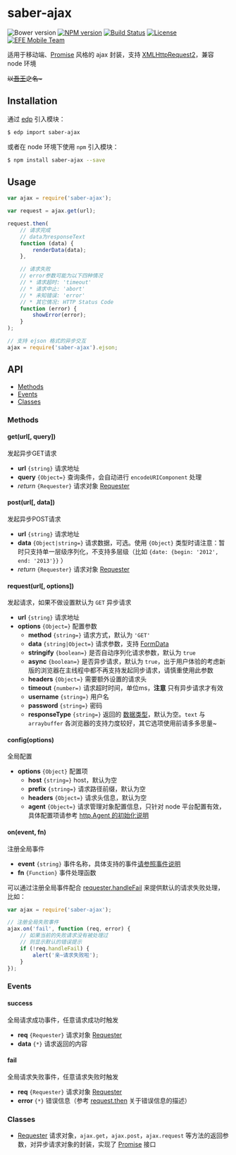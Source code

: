 saber-ajax
===

![Bower version](https://img.shields.io/bower/v/saber-ajax.svg?style=flat-square) [![NPM version](https://img.shields.io/npm/v/saber-ajax.svg?style=flat-square)](https://npmjs.org/package/saber-ajax) [![Build Status](https://img.shields.io/travis/ecomfe/saber-ajax.svg?style=flat-square)](https://travis-ci.org/ecomfe/saber-ajax) [![License](https://img.shields.io/npm/l/saber-ajax.svg?style=flat-square)](./LICENSE) [![EFE Mobile Team](https://img.shields.io/badge/EFE-Mobile_Team-blue.svg?style=flat-square)](http://efe.baidu.com)

适用于移动端、[Promise](https://github.com/ecomfe/saber-promise) 风格的 ajax 封装，支持 [XMLHttpRequest2](http://www.w3.org/TR/XMLHttpRequest2/)，兼容 node 环境

<del>以<a href="http://baike.baidu.com/view/8420590.htm" target="_blank">吾王</a>之名~</del>

## Installation

通过 [edp](https://github.com/ecomfe/edp) 引入模块：

```sh
$ edp import saber-ajax
```

或者在 node 环境下使用 `npm` 引入模块：

```sh
$ npm install saber-ajax --save
```

## Usage

```js
var ajax = require('saber-ajax');

var request = ajax.get(url);

request.then(
    // 请求完成
    // data为responseText
    function (data) {
        renderData(data);
    },

    // 请求失败
    // error参数可能为以下四种情况
    // * 请求超时: 'timeout'
    // * 请求中止: 'abort'
    // * 未知错误: 'error'
    // * 其它情况: HTTP Status Code
    function (error) {
        showError(error);
    }
);

// 支持 ejson 格式的异步交互
ajax = require('saber-ajax').ejson;
```

## API

* [Methods](#methods)
* [Events](#events)
* [Classes](#classes)

### Methods

#### get(url[, query])

发起异步GET请求

* **url** `{string}` 请求地址
* **query** `{Object=}` 查询条件，会自动进行 `encodeURIComponent` 处理
* _return_ `{Requester}` 请求对象 [Requester](doc/requester.md)

#### post(url[, data])

发起异步POST请求

* **url** `{string}` 请求地址
* **data** `{Object|string=}` 请求数据，可选。使用 `{Object}` 类型时请注意：暂时只支持单一层级序列化，不支持多层级（比如 `{date: {begin: '2012', end: '2013'}}` ）
* _return_ `{Requester}` 请求对象 [Requester](doc/requester.md)

#### request(url[, options])

发起请求，如果不做设置默认为 `GET` 异步请求

* **url** `{string}` 请求地址
* **options** `{Object=}` 配置参数
    * **method** `{string=}` 请求方式，默认为 `'GET'`
    * **data** `{string|Object=}` 请求参数，支持 [FormData](http://www.w3.org/TR/XMLHttpRequest2/#interface-formdata)
    * **stringify** `{boolean=}` 是否自动序列化请求参数，默认为 `true`
    * **async** `{boolean=}` 是否异步请求，默认为 `true`，出于用户体验的考虑新版的浏览器在主线程中都不再支持发起同步请求，请慎重使用此参数
    * **headers** `{Object=}` 需要额外设置的请求头
    * **timeout** `{number=)` 请求超时时间，单位ms，**注意** 只有异步请求才有效
    * **username** `{string=}` 用户名
    * **password** `{string=}` 密码
    * **responseType** `{string=}` 返回的 [数据类型](http://www.w3.org/TR/XMLHttpRequest2/#xmlhttprequestresponsetype)，默认为空。`text` 与 `arraybuffer` 各浏览器的支持力度较好，其它选项使用前请多多思量~

#### config(options)

全局配置

* **options** `{Object}` 配置项
    * **host** `{string=}` host，默认为空
    * **prefix** `{string=}` 请求路径前缀，默认为空
    * **headers** `{Object=}` 请求头信息，默认为空
    * **agent** `{Object=}` 请求管理对象配置信息，只针对 node 平台配置有效，具体配置项请参考 [http.Agent 的初始化说明](https://nodejs.org/api/http.html#http_new_agent_options)

#### on(event, fn)

注册全局事件

* **event** `{string}` 事件名称，具体支持的事件[请参照事件说明](#events)
* **fn** `{Function}` 事件处理函数

可以通过注册全局事件配合 [requester.handleFail](#handlefail) 来提供默认的请求失败处理，比如：

```js
var ajax = require('saber-ajax');

// 注册全局失败事件
ajax.on('fail', function (req, error) {
    // 如果当前的失败请求没有被处理过
    // 则显示默认的错误提示
    if (!req.handleFail) {
        alert('亲~请求失败啦');
    }
});
```

### Events

#### success

全局请求成功事件，任意请求成功时触发

* **req** `{Requester}` 请求对象 [Requester](doc/requester.md)
* **data** `{*}` 请求返回的内容

#### fail

全局请求失败事件，任意请求失败时触发

* **req** `{Requester}` 请求对象 [Requester](doc/requester.md)
* **error** `{*}` 错误信息（参考 [request.then](#then-onfulfill-onreject-) 关于错误信息的描述）

### Classes

 * [Requester](doc/requester.md) 请求对象，`ajax.get`，`ajax.post`，`ajax.request` 等方法的返回参数，对异步请求对象的封装，实现了 [Promise](https://github.com/ecomfe/saber-promise) 接口
